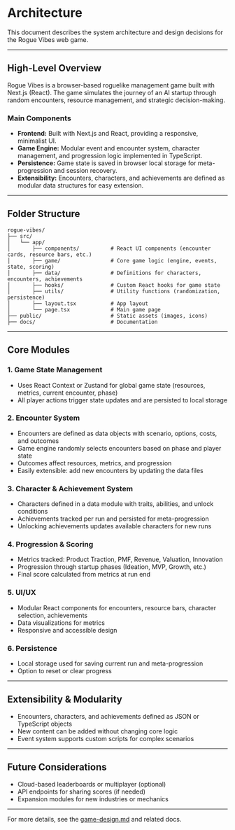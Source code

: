 # Architecture

This document describes the system architecture and design decisions for the Rogue Vibes web game.

---

## High-Level Overview
Rogue Vibes is a browser-based roguelike management game built with Next.js (React). The game simulates the journey of an AI startup through random encounters, resource management, and strategic decision-making.

### Main Components
- **Frontend:** Built with Next.js and React, providing a responsive, minimalist UI.
- **Game Engine:** Modular event and encounter system, character management, and progression logic implemented in TypeScript.
- **Persistence:** Game state is saved in browser local storage for meta-progression and session recovery.
- **Extensibility:** Encounters, characters, and achievements are defined as modular data structures for easy extension.

---

## Folder Structure
```
rogue-vibes/
├── src/
│   └── app/
│       ├── components/          # React UI components (encounter cards, resource bars, etc.)
│       ├── game/                # Core game logic (engine, events, state, scoring)
│       ├── data/                # Definitions for characters, encounters, achievements
│       ├── hooks/               # Custom React hooks for game state
│       ├── utils/               # Utility functions (randomization, persistence)
│       ├── layout.tsx           # App layout
│       └── page.tsx             # Main game page
├── public/                      # Static assets (images, icons)
├── docs/                        # Documentation
```

---

## Core Modules
### 1. Game State Management
- Uses React Context or Zustand for global game state (resources, metrics, current encounter, phase)
- All player actions trigger state updates and are persisted to local storage

### 2. Encounter System
- Encounters are defined as data objects with scenario, options, costs, and outcomes
- Game engine randomly selects encounters based on phase and player state
- Outcomes affect resources, metrics, and progression
- Easily extensible: add new encounters by updating the data files

### 3. Character & Achievement System
- Characters defined in a data module with traits, abilities, and unlock conditions
- Achievements tracked per run and persisted for meta-progression
- Unlocking achievements updates available characters for new runs

### 4. Progression & Scoring
- Metrics tracked: Product Traction, PMF, Revenue, Valuation, Innovation
- Progression through startup phases (Ideation, MVP, Growth, etc.)
- Final score calculated from metrics at run end

### 5. UI/UX
- Modular React components for encounters, resource bars, character selection, achievements
- Data visualizations for metrics
- Responsive and accessible design

### 6. Persistence
- Local storage used for saving current run and meta-progression
- Option to reset or clear progress

---

## Extensibility & Modularity
- Encounters, characters, and achievements defined as JSON or TypeScript objects
- New content can be added without changing core logic
- Event system supports custom scripts for complex scenarios

---

## Future Considerations
- Cloud-based leaderboards or multiplayer (optional)
- API endpoints for sharing scores (if needed)
- Expansion modules for new industries or mechanics

---

For more details, see the [game-design.md](./game-design.md) and related docs.
